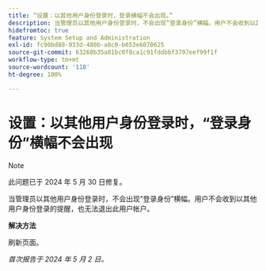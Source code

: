 ```yaml
---
title: “设置：以其他用户身份登录时，登录横幅不会出现。”
description: 当管理员以其他用户身份登录时，不会出现“登录身份”横幅。用户不会收到以其他用户身份登录的提醒，也无法退出此用户帐户。
hidefromtoc: true
feature: System Setup and Administration
exl-id: fc90bd88-933d-480b-a8c0-b653e6070625
source-git-commit: 63268b35a81bc0f8ca1c91fddbbf3797eef99f1f
workflow-type: tm+mt
source-wordcount: '118'
ht-degree: 100%

---
```


# 设置：以其他用户身份登录时，“登录身份”横幅不会出现

>[!NOTE]
>
>此问题已于 2024 年 5 月 30 日修复。

当管理员以其他用户身份登录时，不会出现“登录身份”横幅。用户不会收到以其他用户身份登录的提醒，也无法退出此用户帐户。

**解决方法**

刷新页面。

_首次报告于 2024 年 5 月 2 日。_
